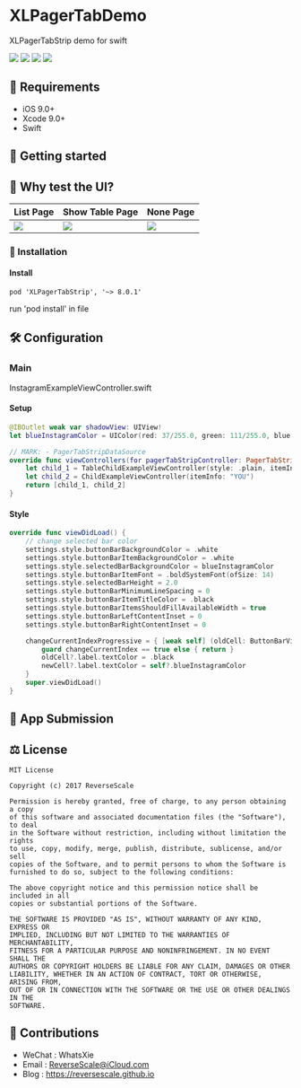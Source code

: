 # XLPagerTabDemo
XLPagerTabStrip demo for swift

![](https://img.shields.io/badge/platform-iOS-red.svg) ![](https://img.shields.io/badge/language-Objective--C-blue.svg) ![](https://img.shields.io/badge/download-2.9MB-yellow.svg) ![](https://img.shields.io/badge/license-MIT%20License-brightgreen.svg)


## 🤖 Requirements

* iOS 9.0+
* Xcode 9.0+
* Swift


## 🚀 Getting started


## 🎨 Why test the UI?

| List Page | Show Table Page | None Page | 
| ------------- | ------------- | ------------- | 
| ![](http://og1yl0w9z.bkt.clouddn.com/18-7-10/21563862.jpg) | ![](http://og1yl0w9z.bkt.clouddn.com/18-7-10/82626740.jpg) | ![](http://og1yl0w9z.bkt.clouddn.com/18-7-10/94251213.jpg) | 



### 🎯 Installation

#### Install

```
pod 'XLPagerTabStrip', '~> 8.0.1'
```

run 'pod install' in file

## 🛠 Configuration

### Main

InstagramExampleViewController.swift

#### Setup

```swift
@IBOutlet weak var shadowView: UIView!
let blueInstagramColor = UIColor(red: 37/255.0, green: 111/255.0, blue: 206/255.0, alpha: 1.0)

// MARK: - PagerTabStripDataSource
override func viewControllers(for pagerTabStripController: PagerTabStripViewController) -> [UIViewController] {
    let child_1 = TableChildExampleViewController(style: .plain, itemInfo: "FOLLOWING")
    let child_2 = ChildExampleViewController(itemInfo: "YOU")
    return [child_1, child_2]
}
```

#### Style

```swift
override func viewDidLoad() {
    // change selected bar color
    settings.style.buttonBarBackgroundColor = .white
    settings.style.buttonBarItemBackgroundColor = .white
    settings.style.selectedBarBackgroundColor = blueInstagramColor
    settings.style.buttonBarItemFont = .boldSystemFont(ofSize: 14)
    settings.style.selectedBarHeight = 2.0
    settings.style.buttonBarMinimumLineSpacing = 0
    settings.style.buttonBarItemTitleColor = .black
    settings.style.buttonBarItemsShouldFillAvailableWidth = true
    settings.style.buttonBarLeftContentInset = 0
    settings.style.buttonBarRightContentInset = 0

    changeCurrentIndexProgressive = { [weak self] (oldCell: ButtonBarViewCell?, newCell: ButtonBarViewCell?, progressPercentage: CGFloat, changeCurrentIndex: Bool, animated: Bool) -> Void in
        guard changeCurrentIndex == true else { return }
        oldCell?.label.textColor = .black
        newCell?.label.textColor = self?.blueInstagramColor
    }
    super.viewDidLoad()
}
```



## 📝 App Submission

## ⚖ License

```
MIT License

Copyright (c) 2017 ReverseScale

Permission is hereby granted, free of charge, to any person obtaining a copy
of this software and associated documentation files (the "Software"), to deal
in the Software without restriction, including without limitation the rights
to use, copy, modify, merge, publish, distribute, sublicense, and/or sell
copies of the Software, and to permit persons to whom the Software is
furnished to do so, subject to the following conditions:

The above copyright notice and this permission notice shall be included in all
copies or substantial portions of the Software.

THE SOFTWARE IS PROVIDED "AS IS", WITHOUT WARRANTY OF ANY KIND, EXPRESS OR
IMPLIED, INCLUDING BUT NOT LIMITED TO THE WARRANTIES OF MERCHANTABILITY,
FITNESS FOR A PARTICULAR PURPOSE AND NONINFRINGEMENT. IN NO EVENT SHALL THE
AUTHORS OR COPYRIGHT HOLDERS BE LIABLE FOR ANY CLAIM, DAMAGES OR OTHER
LIABILITY, WHETHER IN AN ACTION OF CONTRACT, TORT OR OTHERWISE, ARISING FROM,
OUT OF OR IN CONNECTION WITH THE SOFTWARE OR THE USE OR OTHER DEALINGS IN THE
SOFTWARE.
```

## 😬 Contributions

* WeChat : WhatsXie
* Email : ReverseScale@iCloud.com
* Blog : https://reversescale.github.io

